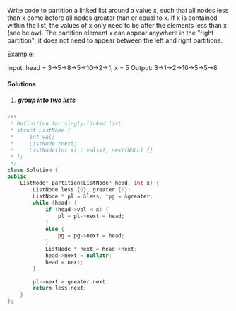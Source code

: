 Write code to partition a linked list around a value x, such that all nodes less than x come before all nodes greater than or equal to x. If x is contained within the list, the values of x only need to be after the elements less than x (see below). The partition element x can appear anywhere in the "right partition"; it does not need to appear between the left and right partitions.

Example:

Input: head = 3->5->8->5->10->2->1, x = 5
Output: 3->1->2->10->5->5->8


#### Solutions

1. ##### group into two lists

```cpp
/**
 * Definition for singly-linked list.
 * struct ListNode {
 *     int val;
 *     ListNode *next;
 *     ListNode(int x) : val(x), next(NULL) {}
 * };
 */
class Solution {
public:
    ListNode* partition(ListNode* head, int x) {
        ListNode less {0}, greater {0};
        ListNode * pl = &less, *pg = &greater;
        while (head) {
            if (head->val < x) {
                pl = pl->next = head;
            }
            else {
                pg = pg->next = head;
            }
            ListNode * next = head->next;
            head->next = nullptr;
            head = next;
        }

        pl->next = greater.next;
        return less.next;
    }
};
```
